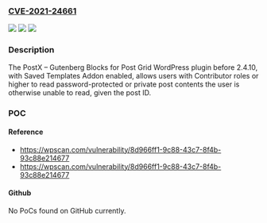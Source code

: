 ### [CVE-2021-24661](https://cve.mitre.org/cgi-bin/cvename.cgi?name=CVE-2021-24661)
![](https://img.shields.io/static/v1?label=Product&message=PostX%20%E2%80%93%20Gutenberg%20Blocks%20for%20Post%20Grid&color=blue)
![](https://img.shields.io/static/v1?label=Version&message=2.4.10%3C%202.4.10%20&color=brighgreen)
![](https://img.shields.io/static/v1?label=Vulnerability&message=CWE-200%20Information%20Exposure&color=brighgreen)

### Description

The PostX – Gutenberg Blocks for Post Grid WordPress plugin before 2.4.10, with Saved Templates Addon enabled, allows users with Contributor roles or higher to read password-protected or private post contents the user is otherwise unable to read, given the post ID.

### POC

#### Reference
- https://wpscan.com/vulnerability/8d966ff1-9c88-43c7-8f4b-93c88e214677
- https://wpscan.com/vulnerability/8d966ff1-9c88-43c7-8f4b-93c88e214677

#### Github
No PoCs found on GitHub currently.


